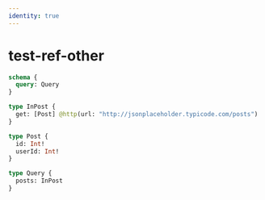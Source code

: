 ```yaml
---
identity: true
---
```


# test-ref-other

```graphql @config
schema {
  query: Query
}

type InPost {
  get: [Post] @http(url: "http://jsonplaceholder.typicode.com/posts")
}

type Post {
  id: Int!
  userId: Int!
}

type Query {
  posts: InPost
}
```
